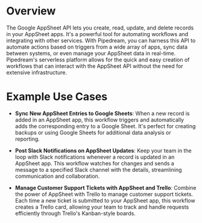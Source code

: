 # Overview

The Google AppSheet API lets you create, read, update, and delete records in your AppSheet apps. It's a powerful tool for automating workflows and integrating with other services. With Pipedream, you can harness this API to automate actions based on triggers from a wide array of apps, sync data between systems, or even manage your AppSheet data in real-time. Pipedream's serverless platform allows for the quick and easy creation of workflows that can interact with the AppSheet API without the need for extensive infrastructure.

# Example Use Cases

- **Sync New AppSheet Entries to Google Sheets**: When a new record is added in an AppSheet app, this workflow triggers and automatically adds the corresponding entry to a Google Sheet. It's perfect for creating backups or using Google Sheets for additional data analysis or reporting.

- **Post Slack Notifications on AppSheet Updates**: Keep your team in the loop with Slack notifications whenever a record is updated in an AppSheet app. This workflow watches for changes and sends a message to a specified Slack channel with the details, streamlining communication and collaboration.

- **Manage Customer Support Tickets with AppSheet and Trello**: Combine the power of AppSheet with Trello to manage customer support tickets. Each time a new ticket is submitted to your AppSheet app, this workflow creates a Trello card, allowing your team to track and handle requests efficiently through Trello's Kanban-style boards.
